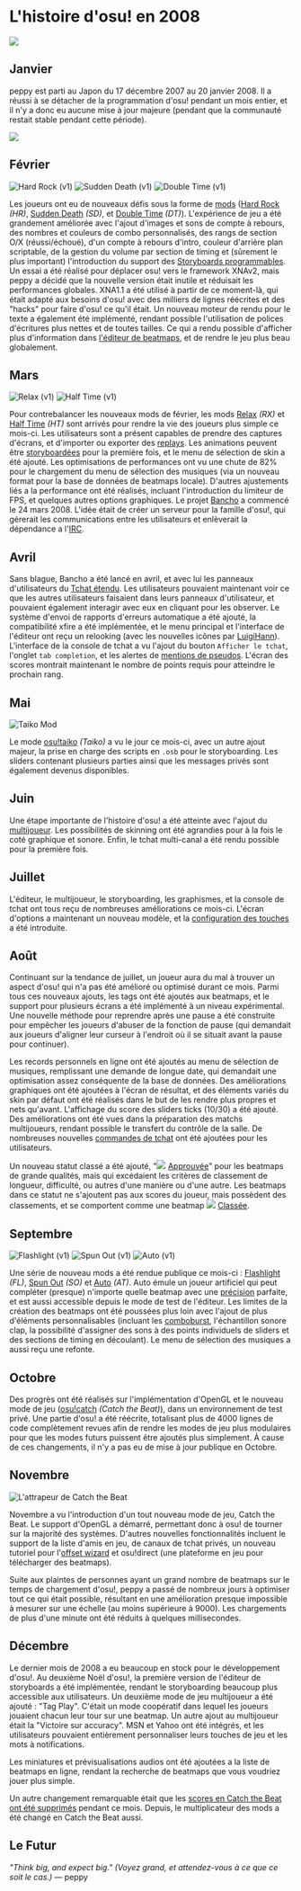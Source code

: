 # L'histoire d'osu! en 2008

![](img/2008.jpg)

## Janvier

peppy est parti au Japon du 17 décembre 2007 au 20 janvier 2008. Il a réussi à se détacher de la programmation d'osu! pendant un mois entier, et il n'y a donc eu aucune mise à jour majeure (pendant que la communauté restait stable pendant cette période).

![](img/2008-01_01.jpg)

## Février

![](img/hard_rock.png "Hard Rock \(v1\)") ![](img/sudden_death.png "Sudden Death \(v1\)") ![](img/double_time.png "Double Time \(v1\)")

Les joueurs ont eu de nouveaux défis sous la forme de [mods](/wiki/Gameplay/Game_modifier) ([Hard Rock](/wiki/Gameplay/Game_modifier/Hard_Rock) *(HR)*, [Sudden Death](/wiki/Gameplay/Game_modifier/Sudden_Death) *(SD)*, et [Double Time](/wiki/Gameplay/Game_modifier/Double_Time) *(DT)*). L'expérience de jeu a été grandement améliorée avec l'ajout d'images et sons de compte à rebours, des nombres et couleurs de combo personnalisés, des rangs de section O/X (réussi/échoué), d'un compte à rebours d'intro, couleur d'arrière plan scriptable, de la gestion du volume par section de timing et (sûrement le plus important) l'introduction du support des [Storyboards programmables](/wiki/Storyboard/Scripting). Un essai a été réalisé pour déplacer osu! vers le framework XNAv2, mais peppy a décidé que la nouvelle version était inutile et réduisait les performances globales. XNA1.1 a été utilisé à partir de ce moment-là, qui était adapté aux besoins d'osu! avec des milliers de lignes réécrites et des "hacks" pour faire d'osu! ce qu'il était. Un nouveau moteur de rendu pour le texte a également été implémenté, rendant possible l'utilisation de polices d'écritures plus nettes et de toutes tailles. Ce qui a rendu possible d'afficher plus d'information dans [l'éditeur de beatmaps](/wiki/Client/Beatmap_editor), et de rendre le jeu plus beau globalement.

## Mars

![](img/relax.png "Relax \(v1\)") ![](img/half_time.png "Half Time \(v1\)")

Pour contrebalancer les nouveaux mods de février, les mods [Relax](/wiki/Gameplay/Game_modifier/Relax) *(RX)* et [Half Time](/wiki/Gameplay/Game_modifier/Half_Time) *(HT)* sont arrivés pour rendre la vie des joueurs plus simple ce mois-ci. Les utilisateurs sont a présent capables de prendre des captures d'écrans, et d'importer ou exporter des [replays](/wiki/Gameplay/Replay). Les animations peuvent être [storyboardées](/wiki/Storyboard) pour la première fois, et le menu de sélection de skin a été ajouté. Les optimisations de performances ont vu une chute de 82% pour le chargement du menu de sélection des musiques (via un nouveau format pour la base de données de beatmaps locale). D'autres ajustements liés a la performance ont été réalisés, incluant l'introduction du limiteur de FPS, et quelques autres options graphiques. Le projet [Bancho](/wiki/Bancho_(server)) a commencé le 24 mars 2008. L'idée était de créer un serveur pour la famille d'osu!, qui gérerait les communications entre les utilisateurs et enlèverait la dépendance a l'[IRC](/wiki/Community/Internet_Relay_Chat).

## Avril

Sans blague, Bancho a été lancé en avril, et avec lui les panneaux d'utilisateurs du [Tchat étendu](/wiki/Client/Interface/Chat_console#la-console-de-tchat-étendue). Les utilisateurs pouvaient maintenant voir ce que les autres utilisateurs faisaient dans leurs panneaux d'utilisateur, et pouvaient également interagir avec eux en cliquant pour les observer. Le système d'envoi de rapports d'erreurs automatique a été ajouté, la compatibilité xfire a été implémentée, et le menu principal et l'interface de l'éditeur ont reçu un relooking (avec les nouvelles icônes par [LuigiHann](https://osu.ppy.sh/users/1079)). L'interface de la console de tchat a vu l'ajout du bouton `Afficher le tchat`, l'onglet `tab completion`, et les alertes de [mentions de pseudos](/wiki/Client/Interface/Chat_console/Highlight). L'écran des scores montrait maintenant le nombre de points requis pour atteindre le prochain rang.

## Mai

![](img/taiko.png "Taiko Mod")

Le mode [osu!taiko](/wiki/Game_mode/osu!taiko) *(Taiko)* a vu le jour ce mois-ci, avec un autre ajout majeur, la prise en charge des scripts en `.osb` pour le storyboarding. Les sliders contenant plusieurs parties ainsi que les messages privés sont également devenus disponibles.

## Juin

Une étape importante de l'histoire d'osu! a été atteinte avec l'ajout du [multijoueur](/wiki/Client/Interface/Multiplayer). Les possibilités de skinning ont été agrandies pour à la fois le coté graphique et sonore. Enfin, le tchat multi-canal a été rendu possible pour la première fois.

## Juillet

L'éditeur, le multijoueur, le storyboarding, les graphismes, et la console de tchat ont tous reçu de nombreuses améliorations ce mois-ci. L'écran d'options a maintenant un nouveau modèle, et la [configuration des touches](/wiki/Client/Options/Keyboard_bindings) a été introduite.

## Août

Continuant sur la tendance de juillet, un joueur aura du mal à trouver un aspect d'osu! qui n'a pas été amélioré ou optimisé durant ce mois. Parmi tous ces nouveaux ajouts, les tags ont été ajoutés aux beatmaps, et le support pour plusieurs écrans a été implémenté à un niveau expérimental. Une nouvelle méthode pour reprendre après une pause a été construite pour empêcher les joueurs d'abuser de la fonction de pause (qui demandait aux joueurs d'aligner leur curseur à l'endroit où il se situait avant la pause pour continuer).

Les records personnels en ligne ont été ajoutés au menu de sélection de musiques, remplissant une demande de longue date, qui demandait une optimisation assez conséquente de la base de données. Des améliorations graphiques ont été ajoutées à l'écran de résultat, et des éléments variés du skin par défaut ont été réalisés dans le but de les rendre plus propres et nets qu'avant. L'affichage du score des sliders ticks (10/30) a été ajouté. Des améliorations ont été vues dans la préparation des matchs multijoueurs, rendant possible le transfert du contrôle de la salle. De nombreuses nouvelles [commandes de tchat](/wiki/Client/Interface/Chat_console#liste-des-commandes) ont été ajoutées pour les utilisateurs.

Un nouveau statut classé a été ajouté, "![](img/fire.gif) [Approuvée](/wiki/Beatmap/Category#approuvée)" pour les beatmaps de grande qualités, mais qui excédaient les critères de classement de longueur, difficulté, ou autres d'une manière ou d'une autre. Les beatmaps dans ce statut ne s'ajoutent pas aux scores du joueur, mais possèdent des classements, et se comportent comme une beatmap ![](img/heart.gif) [Classée](/wiki/Beatmap/Category#classée).

## Septembre

![](img/flashlight.png "Flashlight \(v1\)") ![](img/spun_out.png "Spun Out \(v1\)") ![](img/auto.png "Auto \(v1\)")

Une série de nouveau mods a été rendue publique ce mois-ci : [Flashlight](/wiki/Gameplay/Game_modifier/Flashlight) *(FL)*, [Spun Out](/wiki/Gameplay/Game_modifier/Spun_Out) *(SO)* et [Auto](/wiki/Gameplay/Game_modifier/Auto) *(AT)*. Auto émule un joueur artificiel qui peut compléter (presque) n'importe quelle beatmap avec une [précision](/wiki/Gameplay/Accuracy) parfaite, et est aussi accessible depuis le mode de test de l'éditeur. Les limites de la création des beatmaps ont été poussées plus loin avec l'ajout de plus d'éléments personnalisables (incluant les [comboburst](/wiki/Gameplay/Comboburst), l'échantillon sonore clap, la possibilité d'assigner des sons à des points individuels de sliders et des sections de timing en découlant). Le menu de sélection des musiques a aussi reçu une refonte. 

## Octobre

Des progrès ont été réalisés sur l'implémentation d'OpenGL et le nouveau mode de jeu ([osu!catch](/wiki/Game_mode/osu!catch) *(Catch the Beat)*), dans un environnement de test privé. Une partie d'osu! a été réécrite, totalisant plus de 4000 lignes de code complètement revues afin de rendre les modes de jeu plus modulaires pour que les modes futurs puissent être ajoutés plus simplement. À cause de ces changements, il n'y a pas eu de mise à jour publique en Octobre. 

## Novembre

![](img/fruit_ryuuta.png "L'attrapeur de Catch the Beat")

Novembre a vu l'introduction d'un tout nouveau mode de jeu, Catch the Beat. Le support d'OpenGL a démarré, permettant donc à osu! de tourner sur la majorité des systèmes. D'autres nouvelles fonctionnalités incluent le support de la liste d'amis en jeu, de canaux de tchat privés, un nouveau tutoriel pour l'[offset wizard](/wiki/Client/Options/Offset_Wizard) et osu!direct (une plateforme en jeu pour télécharger des beatmaps).

Suite aux plaintes de personnes ayant un grand nombre de beatmaps sur le temps de chargement d'osu!, peppy a passé de nombreux jours à optimiser tout ce qui était possible, résultant en une amélioration presque impossible à mesurer sur une échelle (au moins supérieure à 9000). Les chargements de plus d'une minute ont été réduits à quelques millisecondes.

## Décembre

Le dernier mois de 2008 a eu beaucoup en stock pour le développement d'osu!. Au deuxième Noël d'osu!, la première version de l'éditeur de storyboards a été implémentée, rendant le storyboarding beaucoup plus accessible aux utilisateurs. Un deuxième mode de jeu multijoueur a été ajouté : "Tag Play". C'était un mode coopératif dans lequel les joueurs jouaient chacun leur tour sur une beatmap. Un autre ajout au multijoueur était la "Victoire sur accuracy". MSN et Yahoo ont été intégrés, et les utilisateurs pouvaient entièrement personnaliser leurs touches de jeu et les mots à notifications.

Les miniatures et prévisualisations audios ont été ajoutées a la liste de beatmaps en ligne, rendant la recherche de beatmaps que vous voudriez jouer plus simple.

Un autre changement remarquable était que les [scores en Catch the Beat ont été supprimés](https://osu.ppy.sh/community/forums/topics/7996) pendant ce mois. Depuis, le multiplicateur des mods a été changé en Catch the Beat aussi.

## Le Futur

*"Think big, and expect big." (Voyez grand, et attendez-vous à ce que ce soit le cas.)* — peppy
